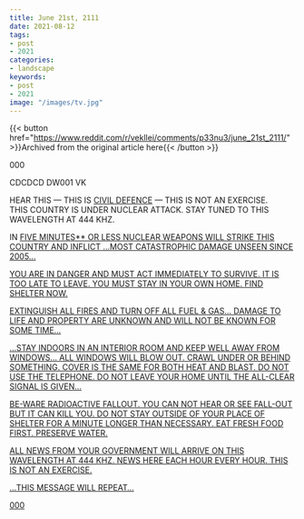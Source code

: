 ```yaml
---
title: June 21st, 2111
date: 2021-08-12
tags:
- post
- 2021
categories:
- landscape
keywords:
- post
- 2021
image: "/images/tv.jpg"
---
```


{{< button href="https://www.reddit.com/r/vekllei/comments/p33nu3/june_21st_2111/" >}}Archived from the original article here{{< /button >}}

000  

CDCDCD DW001 VK  

HEAR THIS — THIS IS <u>CIVIL DEFENCE</u> — THIS IS NOT AN EXERCISE.  
THIS COUNTRY IS UNDER NUCLEAR ATTACK. STAY TUNED TO THIS WAVELENGTH AT 444 KHZ.  

IN <u>FIVE MINUTES** OR LESS NUCLEAR WEAPONS WILL STRIKE THIS COUNTRY AND INFLICT …MOST CATASTROPHIC DAMAGE UNSEEN SINCE 2005…  

YOU ARE IN DANGER AND MUST ACT IMMEDIATELY TO SURVIVE. <u>IT IS TOO LATE TO LEAVE</u>. YOU MUST STAY IN YOUR OWN HOME. <u>FIND SHELTER NOW</u>.  

EXTINGUISH ALL FIRES AND TURN OFF ALL FUEL & GAS… DAMAGE TO LIFE AND PROPERTY ARE UNKNOWN AND WILL NOT BE KNOWN FOR SOME TIME…  

…STAY INDOORS IN AN INTERIOR ROOM AND KEEP WELL AWAY FROM WINDOWS… ALL WINDOWS WILL BLOW OUT. CRAWL UNDER OR BEHIND SOMETHING. COVER IS THE SAME FOR BOTH HEAT AND BLAST. <u>DO NOT</u> USE THE TELEPHONE. <u>DO NOT</u> LEAVE YOUR HOME UNTIL THE ALL-CLEAR SIGNAL IS GIVEN…  

BE-WARE RADIOACTIVE FALLOUT. YOU CAN NOT HEAR OR SEE FALL-OUT BUT IT CAN KILL YOU. <u>DO NOT</u> STAY OUTSIDE OF YOUR PLACE OF SHELTER FOR A MINUTE LONGER THAN NECESSARY. EAT FRESH FOOD FIRST. PRESERVE WATER.  

ALL NEWS FROM YOUR GOVERNMENT WILL ARRIVE ON THIS WAVELENGTH AT 444 KHZ. NEWS HERE EACH HOUR EVERY HOUR. THIS IS NOT AN EXERCISE.  

…THIS MESSAGE WILL REPEAT…   

000
